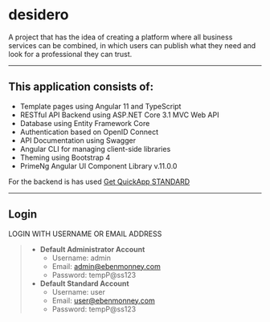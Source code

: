# desidero

A project that has the idea of creating a platform where all business services can be combined, in which users can publish what they need and look for a professional they can trust.

___
## This application consists of:

*   Template pages using Angular 11 and TypeScript
*   RESTful API Backend using ASP.NET Core 3.1 MVC Web API
*   Database using Entity Framework Core
*   Authentication based on OpenID Connect
*   API Documentation using Swagger
*   Angular CLI for managing client-side libraries
*   Theming using Bootstrap 4
*   PrimeNg Angular UI Component Library v.11.0.0

For the backend is has used [Get QuickApp STANDARD](https://www.ebenmonney.com/product/quickapp-standard)

___
## Login

LOGIN WITH USERNAME OR EMAIL ADDRESS
> * **Default Administrator Account**
>   * Username: admin
>   * Email:    admin@ebenmonney.com
>   * Password: tempP@ss123
> * **Default Standard Account**
>   * Username: user
>   * Email:    user@ebenmonney.com
>   * Password: tempP@ss123
